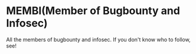 # MEMBI(Member of Bugbounty and Infosec)
All the members of bugbounty and infosec. If you don't know who to follow, see!
